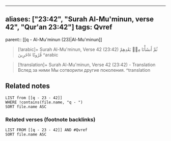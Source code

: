 
---
aliases: ["23:42", "Surah Al-Mu'minun, verse 42", "Qur'an 23:42"]
tags: Qvref
---

parent:: [[q - Al-Mu'minun (23)|Al-Mu'minun]]

> [!arabic]+ Surah Al-Mu'minun, Verse 42 (23:42)
> <span class="quran-arabic">ثُمَّ أَنشَأْنَا مِنۢ بَعْدِهِمْ قُرُونًا ءَاخَرِينَ</span>
^arabic

> [!translation]+ Surah Al-Mu'minun, Verse 42 (23:42) - Translation
> Вслед за ними Мы сотворили другие поколения.
^translation



## Related notes
```dataview
LIST from [[q - 23 - 42]]
WHERE !contains(file.name, "q - ")
SORT file.name ASC
```

### Related verses (footnote backlinks)
```dataview
LIST FROM [[q - 23 - 42]] AND #Qvref
SORT file.name ASC
```

